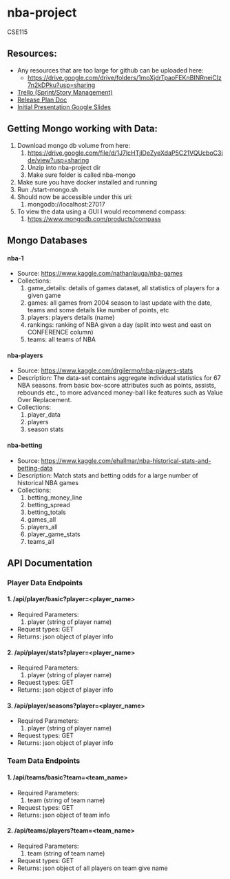 # nba-project
CSE115

## Resources:
* Any resources that are too large for github can be uploaded here:
    * https://drive.google.com/drive/folders/1moXjdrTpaoFEKnBINRneiClz7n2kDPku?usp=sharing
* [Trello (Sprint/Story Management)](https://trello.com/invite/b/DTwVTQJb/4f8e8f927f27e82ddff1a968f02fa8da/cse115-nba-project)
* [Release Plan Doc](https://docs.google.com/document/d/1Gi5N25cxH5tdHwD4RcxDuTLrFQG7naUqsnnJQdIfxS8/edit)
* [Initial Presentation Google Slides](https://docs.google.com/document/d/1Gi5N25cxH5tdHwD4RcxDuTLrFQG7naUqsnnJQdIfxS8/edit)

## Getting Mongo working with Data:
1. Download mongo db volume from here:
    1. https://drive.google.com/file/d/1J7lcHTjlDeZyeXdaP5C21VQUcboC3ide/view?usp=sharing
    2. Unzip into nba-project dir
    3. Make sure folder is called nba-mongo
2. Make sure you have docker installed and running
3. Run ./start-mongo.sh
4. Should now be accessible under this uri:
    1. mongodb://localhost:27017
5. To view the data using a GUI I would recommend compass:
    1. https://www.mongodb.com/products/compass
    
## Mongo Databases

#### nba-1
* Source: https://www.kaggle.com/nathanlauga/nba-games
* Collections:
    1. game_details: details of games dataset, all statistics of players for a given game
    2. games: all games from 2004 season to last update with the date, teams and some details like number of points, etc
    3. players: players details (name)
    4. rankings: ranking of NBA given a day (split into west and east on CONFERENCE column)
    5. teams: all teams of NBA
    
#### nba-players
* Source: https://www.kaggle.com/drgilermo/nba-players-stats
* Description: The data-set contains aggregate individual statistics for 67 NBA seasons. from basic box-score attributes such as points, assists, rebounds etc., to more advanced money-ball like features such as Value Over Replacement.
* Collections:
    1. player_data
    2. players
    3. season stats
    
#### nba-betting
* Source: https://www.kaggle.com/ehallmar/nba-historical-stats-and-betting-data
* Description: Match stats and betting odds for a large number of historical NBA games
* Collections:
    1. betting_money_line
    2. betting_spread
    3. betting_totals
    4. games_all
    5. players_all
    6. player_game_stats
    7. teams_all

        
## API Documentation

### Player Data Endpoints
#### 1. /api/player/basic?player=<player_name>
* Required Parameters:
    1. player (string of player name)
* Request types: GET
* Returns: json object of player info

#### 2. /api/player/stats?player=<player_name>
* Required Parameters:
    1. player (string of player name)
* Request types: GET
* Returns: json object of player info

#### 3. /api/player/seasons?player=<player_name>
* Required Parameters:
    1. player (string of player name)
* Request types: GET
* Returns: json object of player info

### Team Data Endpoints
#### 1. /api/teams/basic?team=<team_name>
* Required Parameters:
    1. team (string of team name)
* Request types: GET
* Returns: json object of team info

#### 2. /api/teams/players?team=<team_name>
* Required Parameters:
    1. team (string of team name)
* Request types: GET
* Returns: json object of all players on team give name


